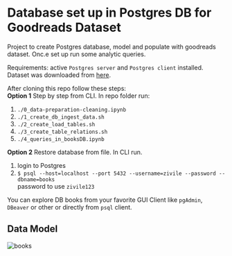 # Database set up in Postgres DB for Goodreads Dataset

Project to create Postgres database, model and populate with goodreads dataset. Onc.e set up run some analytic queries.

Requirements: active `Postgres server` and `Postgres client` installed.</br>
Dataset was downloaded from [here](https://www.kaggle.com/datasets/thedevastator/comprehensive-overview-of-52478-goodreads-best-b).

After cloning this repo follow these steps:</br>
**Option 1** Step by step from CLI. In repo folder run:
1. `./0_data-preparation-cleaning.ipynb`
2. `./1_create_db_ingest_data.sh`
3. `./2_create_load_tables.sh`
4. `./3_create_table_relations.sh`
5. `./4_queries_in_booksDB.ipynb`


**Option 2** Restore database from file. In CLI run.</br>
1. login to Postgres
2. ` $ psql --host=localhost --port 5432 --username=zivile --password --dbname=books
`</br>
password to use `zivile123`

You can explore DB books from your favorite GUI Client like `pgAdmin`, `DBeaver` or other or directly from `psql` client.
 
  ## Data Model
 
 ![books]()